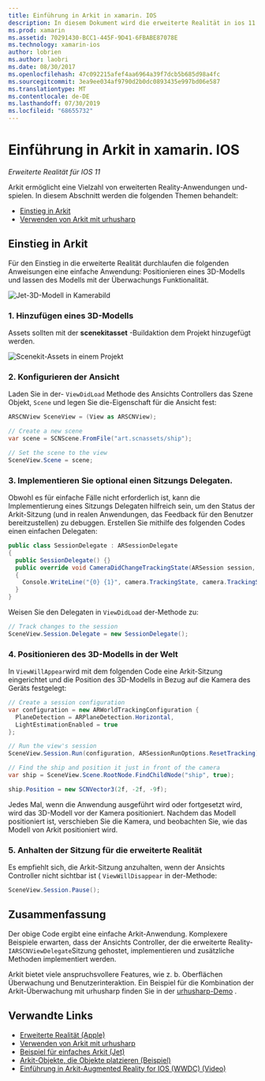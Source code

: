 ```yaml
---
title: Einführung in Arkit in xamarin. IOS
description: In diesem Dokument wird die erweiterte Realität in ios 11 mit Arkit beschrieben. Darin wird erläutert, wie Sie ein 3D-Modell zu einer APP hinzufügen, die Ansicht konfigurieren, einen Sitzungs Delegaten implementieren, das 3D-Modell auf der Welt positionieren und die Sitzung für die erweiterte Realität anhalten.
ms.prod: xamarin
ms.assetid: 70291430-BCC1-445F-9D41-6FBABE87078E
ms.technology: xamarin-ios
author: lobrien
ms.author: laobri
ms.date: 08/30/2017
ms.openlocfilehash: 47c092215afef4aa6964a39f7dcb5b685d98a4fc
ms.sourcegitcommit: 3ea9ee034af9790d2b0dc0893435e997bd06e587
ms.translationtype: MT
ms.contentlocale: de-DE
ms.lasthandoff: 07/30/2019
ms.locfileid: "68655732"
---
```

# <a name="introduction-to-arkit-in-xamarinios"></a>Einführung in Arkit in xamarin. IOS

_Erweiterte Realität für IOS 11_

Arkit ermöglicht eine Vielzahl von erweiterten Reality-Anwendungen und-spielen. In diesem Abschnitt werden die folgenden Themen behandelt:

- [Einstieg in Arkit](#gettingstarted)
- [Verwenden von Arkit mit urhusharp](urhosharp.md)

<a name="gettingstarted" />

## <a name="getting-started-with-arkit"></a>Einstieg in Arkit

Für den Einstieg in die erweiterte Realität durchlaufen die folgenden Anweisungen eine einfache Anwendung: Positionieren eines 3D-Modells und lassen des Modells mit der Überwachungs Funktionalität.

![Jet-3D-Modell in Kamerabild](images/jet-sml.png)

### <a name="1-add-a-3d-model"></a>1. Hinzufügen eines 3D-Modells

Assets sollten mit der **scenekitasset** -Buildaktion dem Projekt hinzugefügt werden.

![Scenekit-Assets in einem Projekt](images/scene-assets.png)


### <a name="2-configure-the-view"></a>2. Konfigurieren der Ansicht

Laden Sie in der- `ViewDidLoad` Methode des Ansichts Controllers das Szene Objekt, `Scene` und legen Sie die-Eigenschaft für die Ansicht fest:

```csharp
ARSCNView SceneView = (View as ARSCNView);

// Create a new scene
var scene = SCNScene.FromFile("art.scnassets/ship");

// Set the scene to the view
SceneView.Scene = scene;
```

### <a name="3-optionally-implement-a-session-delegate"></a>3. Implementieren Sie optional einen Sitzungs Delegaten.

Obwohl es für einfache Fälle nicht erforderlich ist, kann die Implementierung eines Sitzungs Delegaten hilfreich sein, um den Status der Arkit-Sitzung (und in realen Anwendungen, das Feedback für den Benutzer bereitzustellen) zu debuggen. Erstellen Sie mithilfe des folgenden Codes einen einfachen Delegaten:

```csharp
public class SessionDelegate : ARSessionDelegate
{
  public SessionDelegate() {}
  public override void CameraDidChangeTrackingState(ARSession session, ARCamera camera)
  {
    Console.WriteLine("{0} {1}", camera.TrackingState, camera.TrackingStateReason);
  }
}
```

Weisen Sie den Delegaten in `ViewDidLoad` der-Methode zu:

```csharp
// Track changes to the session
SceneView.Session.Delegate = new SessionDelegate();
```

### <a name="4-position-the-3d-model-in-the-world"></a>4. Positionieren des 3D-Modells in der Welt

In `ViewWillAppear`wird mit dem folgenden Code eine Arkit-Sitzung eingerichtet und die Position des 3D-Modells in Bezug auf die Kamera des Geräts festgelegt:

```csharp
// Create a session configuration
var configuration = new ARWorldTrackingConfiguration {
  PlaneDetection = ARPlaneDetection.Horizontal,
  LightEstimationEnabled = true
};

// Run the view's session
SceneView.Session.Run(configuration, ARSessionRunOptions.ResetTracking);

// Find the ship and position it just in front of the camera
var ship = SceneView.Scene.RootNode.FindChildNode("ship", true);

ship.Position = new SCNVector3(2f, -2f, -9f);
```

Jedes Mal, wenn die Anwendung ausgeführt wird oder fortgesetzt wird, wird das 3D-Modell vor der Kamera positioniert. Nachdem das Modell positioniert ist, verschieben Sie die Kamera, und beobachten Sie, wie das Modell von Arkit positioniert wird.

### <a name="5-pause-the-augmented-reality-session"></a>5. Anhalten der Sitzung für die erweiterte Realität

Es empfiehlt sich, die Arkit-Sitzung anzuhalten, wenn der Ansichts Controller nicht sichtbar ist ( `ViewWillDisappear` in der-Methode:

```csharp
SceneView.Session.Pause();
```

## <a name="summary"></a>Zusammenfassung

Der obige Code ergibt eine einfache Arkit-Anwendung. Komplexere Beispiele erwarten, dass der Ansichts Controller, der die erweiterte Reality- `IARSCNViewDelegate`Sitzung gehostet, implementieren und zusätzliche Methoden implementiert werden.

Arkit bietet viele anspruchsvollere Features, wie z. b. Oberflächen Überwachung und Benutzerinteraktion. Ein Beispiel für die Kombination der Arkit-Überwachung mit urhusharp finden Sie in der [urhusharp-Demo](urhosharp.md) .


## <a name="related-links"></a>Verwandte Links

- [Erweiterte Realität (Apple)](https://developer.apple.com/arkit/)
- [Verwenden von Arkit mit urhusharp](urhosharp.md)
- [Beispiel für einfaches Arkit (Jet)](https://docs.microsoft.com/samples/xamarin/ios-samples/ios11-arkitsample)
- [Arkit-Objekte, die Objekte platzieren (Beispiel)](https://docs.microsoft.com/samples/xamarin/ios-samples/ios11-arkitplacingobjects)
- [Einführung in Arkit-Augmented Reality for IOS (WWDC) (Video)](https://developer.apple.com/videos/play/wwdc2017/602/)
